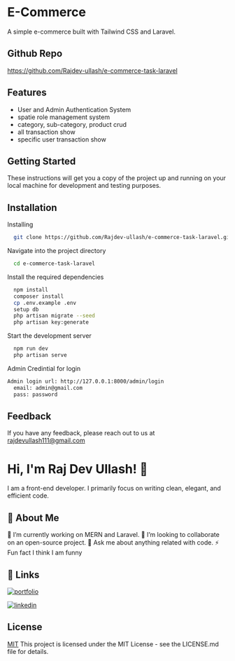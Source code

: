 
# E-Commerce

A simple e-commerce built with Tailwind CSS and Laravel.


## Github Repo

https://github.com/Rajdev-ullash/e-commerce-task-laravel


## Features

- User and Admin Authentication System
- spatie role management system
- category, sub-category, product crud
- all transaction show
- specific user transaction show


## Getting Started

These instructions will get you a copy of the project up and running on your local machine for development and testing purposes.
## Installation

Installing

```bash
  git clone https://github.com/Rajdev-ullash/e-commerce-task-laravel.git
```
Navigate into the project directory

```bash
  cd e-commerce-task-laravel
```
Install the required dependencies

```bash
  npm install
  composer install
  cp .env.example .env
  setup db
  php artisan migrate --seed
  php artisan key:generate
```
Start the development server
```bash
  npm run dev
  php artisan serve
```
Admin Credintial for login

```bash
Admin login url: http://127.0.0.1:8000/admin/login
  email: admin@gmail.com
  pass: password
```
    
## Feedback

If you have any feedback, please reach out to us at rajdevullash111@gmail.com


# Hi, I'm Raj Dev Ullash! 👋
I am a front-end developer. I primarily focus on writing clean, elegant, and efficient code.

## 🚀 About Me
🔭 I’m currently working on MERN and Laravel. 👯 I’m looking to collaborate on an open-source project. 💬 Ask me about anything related with code. ⚡ Fun fact I think I am funny


## 🔗 Links
[![portfolio](https://img.shields.io/badge/my_portfolio-000?style=for-the-badge&logo=ko-fi&logoColor=white)](https://raj-dev-ullash.web.app/)

[![linkedin](https://img.shields.io/badge/linkedin-0A66C2?style=for-the-badge&logo=linkedin&logoColor=white)](https://www.linkedin.com/in/raj-dev-ullash-831512203/)



## License

[MIT](https://choosealicense.com/licenses/mit/)
This project is licensed under the MIT License - see the LICENSE.md file for details.

